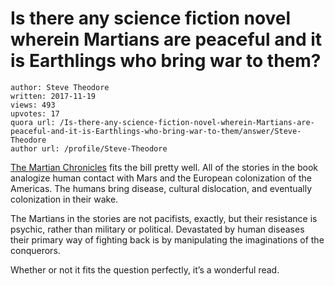 # Is there any science fiction novel wherein Martians are peaceful and it is Earthlings who bring war to them?

	author: Steve Theodore
	written: 2017-11-19
	views: 493
	upvotes: 17
	quora url: /Is-there-any-science-fiction-novel-wherein-Martians-are-peaceful-and-it-is-Earthlings-who-bring-war-to-them/answer/Steve-Theodore
	author url: /profile/Steve-Theodore


[The Martian Chronicles](http://amzn.to/2zj9y3w) fits the bill pretty well. All of the stories in the book analogize human contact with Mars and the European colonization of the Americas. The humans bring disease, cultural dislocation, and eventually colonization in their wake.

The Martians in the stories are not pacifists, exactly, but their resistance is psychic, rather than military or political. Devastated by human diseases their primary way of fighting back is by manipulating the imaginations of the conquerors.

Whether or not it fits the question perfectly, it’s a wonderful read.


